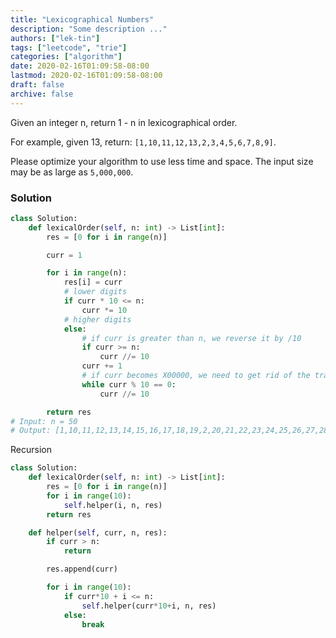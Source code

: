 ```yaml
---
title: "Lexicographical Numbers"
description: "Some description ..."
authors: ["lek-tin"]
tags: ["leetcode", "trie"]
categories: ["algorithm"]
date: 2020-02-16T01:09:58-08:00
lastmod: 2020-02-16T01:09:58-08:00
draft: false
archive: false
---
```

Given an integer n, return 1 - n in lexicographical order.  

For example, given 13, return: `[1,10,11,12,13,2,3,4,5,6,7,8,9]`.  

Please optimize your algorithm to use less time and space. The input size may be as large as `5,000,000`.  

### Solution
```python
class Solution:
    def lexicalOrder(self, n: int) -> List[int]:
        res = [0 for i in range(n)]

        curr = 1

        for i in range(n):
            res[i] = curr
            # lower digits
            if curr * 10 <= n:
                curr *= 10
            # higher digits
            else:
                # if curr is greater than n, we reverse it by /10
                if curr >= n:
                    curr //= 10
                curr += 1
                # if curr becomes X00000, we need to get rid of the trailing 0's
                while curr % 10 == 0:
                    curr //= 10

        return res
# Input: n = 50
# Output: [1,10,11,12,13,14,15,16,17,18,19,2,20,21,22,23,24,25,26,27,28,29,3,30,31,32,33,34,35,36,37,38,39,4,40,41,42,43,44,45,46,47,48,49,5,50,6,7,8,9]
```
Recursion
```python
class Solution:
    def lexicalOrder(self, n: int) -> List[int]:
        res = [0 for i in range(n)]
        for i in range(10):
            self.helper(i, n, res)
        return res

    def helper(self, curr, n, res):
        if curr > n:
            return

        res.append(curr)

        for i in range(10):
            if curr*10 + i <= n:
                self.helper(curr*10+i, n, res)
            else:
                break
```
